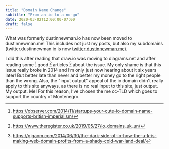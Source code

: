 ```yaml
---
title: "Domain Name Change"
subtitle: "From an io to a no-go"
date: 2020-03-02T12:00:00-07:00
draft: false
---
```


What was formerly dustinnewman.io has now been moved to dustinnewman.me! This includes not just my posts, but also my subdomains (twitter.dustinnewman.io is now [twitter.dustinnewman.me](http://twitter.dustinnewman.me)).

I did this after reading that draw.io was moving to diagrams.net and after reading some [^1] good [^2] articles [^3] about the issue. My only shame is that this issue really broke in 2014 and I’m only just now hearing about it six years later! But better late than never and better my money go to the right people than the wrong. Also, the "input output" appeal of the io domain didn't really apply to this site anyways, as there is no real input to this site, just output. My output. Me! For this reason, I’ve chosen the me cc-TLD which goes to support the country of Montenegro.

[^1]: https://observer.com/2014/11/startups-your-cute-io-domain-name-supports-british-imperialism/
[^2]: https://www.theregister.co.uk/2019/05/27/io_domains_uk_un/
[^3]: https://gigaom.com/2014/06/30/the-dark-side-of-io-how-the-u-k-is-making-web-domain-profits-from-a-shady-cold-war-land-deal/
